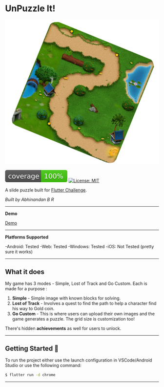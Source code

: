 # UnPuzzle It!

![Photo Booth Header][logo]

![coverage][coverage_badge]
[![License: MIT][license_badge]][license_link]

A slide puzzle built for [Flutter Challenge](https://devpost.com/software/unpuzzle-it).

*Built by Abhinandan B R*

---
**Demo**

[Demo](https://abhinandanbr.github.io/)

---
**Platforms Supported**

-Android: Tested
-Web: Tested
-Windows: Tested
-iOS: Not Tested (pretty sure it works)

---

## What it does
My game has 3 modes - Simple, Lost of Track and Go Custom. Each is made for a purpose :
1. **Simple** - Simple image with known blocks for solving.
2. **Lost of Track** - Involves a quest to find the path to help a character find his way to Gold coin.
3. **Go Custom** - This is where users can upload their own images and the game generates a puzzle. The grid size is customization too!

There's hidden **achievements** as well for users to unlock.

---

## Getting Started 🚀

To run the project either use the launch configuration in VSCode/Android Studio or use the following command:

```sh
$ flutter run -d chrome
```

---



[coverage_badge]: coverage_badge.svg
[license_badge]: https://img.shields.io/badge/license-MIT-blue.svg
[license_link]: https://opensource.org/licenses/MIT
[logo]: art/header.png
